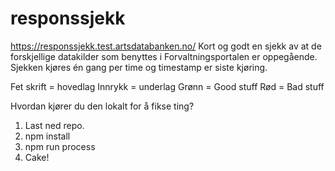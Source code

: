 # responssjekk


https://responssjekk.test.artsdatabanken.no/
Kort og godt en sjekk av at de forskjellige datakilder som benyttes i Forvaltningsportalen er oppegående. Sjekken kjøres én gang
per time og timestamp er siste kjøring. 

Fet skrift = hovedlag
Innrykk = underlag
Grønn = Good stuff
Rød = Bad stuff

Hvordan kjører du den lokalt for å fikse ting? 
1. Last ned repo.
2. npm install
3. npm run process
4. Cake!